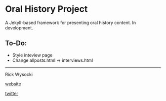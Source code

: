 # Oral History Project

A Jekyll-based framework for presenting oral history content. In development.

## To-Do:
- Style inteview page
- Change allposts.html -> interviews.html

-------------------------
Rick Wysocki

[website](rickwysocki.com)

[twitter](twitter.com/rickwysocki)
